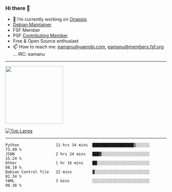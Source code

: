 ### Hi there 👋


- 🔭 I’m currently working on [Onapsis](http://onapsis.com)
- [Debian Maintainer](https://qa.debian.org/developer.php?login=eamanu%40yaerobi.com)
- FSF Member
- PSF [Contributing Member](https://www.python.org/psf/membership/#what-membership-classes-are-there)
- Free & Open Source enthusiast 
- 📫 How to reach me: eamanu@yaerobi.com, eamanu@members.fsf.org ... IRC: eamanu

---

<img height="180em" src="https://github-readme-stats.vercel.app/api?theme=dark&username=eamanu&show_icons=true&hide_border=true&&count_private=true&include_all_commits=true" />

[![Top Langs](https://github-readme-stats.vercel.app/api/top-langs/?theme=dark&username=eamanu&layout=compact)](https://github.com/anuraghazra/github-readme-stats)

---

<!--START_SECTION:waka-->
```text
Python                11 hrs 34 mins  ██████████████████▒░░░░░░   73.49 % 
JSON                  2 hrs 24 mins   ███▓░░░░░░░░░░░░░░░░░░░░░   15.24 % 
Other                 1 hr 16 mins    ██░░░░░░░░░░░░░░░░░░░░░░░   08.10 % 
Debian Control file   22 mins         ▓░░░░░░░░░░░░░░░░░░░░░░░░   02.34 % 
YAML                  3 mins          ░░░░░░░░░░░░░░░░░░░░░░░░░   00.38 % 
```
<!--END_SECTION:waka-->
